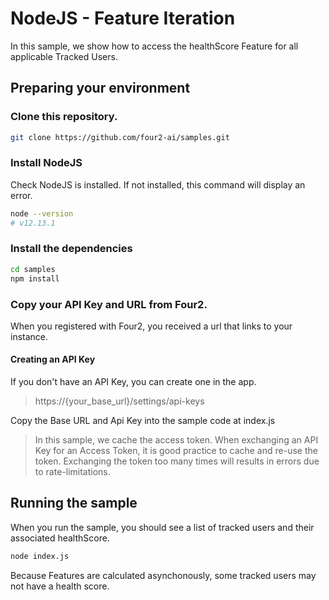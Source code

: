 # NodeJS - Feature Iteration

In this sample, we show how to access the healthScore Feature for all applicable Tracked Users.

## Preparing your environment

### Clone this repository.

```sh
git clone https://github.com/four2-ai/samples.git
```

### Install NodeJS

Check NodeJS is installed. If not installed, this command will display an error.

```sh
node --version
# v12.13.1
```

### Install the dependencies

```sh
cd samples
npm install
```

### Copy your API Key and URL from Four2.

When you registered with Four2, you received a url that links to your instance.

#### Creating an API Key

If you don't have an API Key, you can create one in the app.

> https://{your_base_url}/settings/api-keys

Copy the Base URL and Api Key into the sample code at index.js

> In this sample, we cache the access token. When exchanging an API Key for an Access Token, it is good practice to cache and re-use the token. Exchanging the token too many times will results in errors due to rate-limitations.

## Running the sample

When you run the sample, you should see a list of tracked users and their associated healthScore.

```sh
node index.js
```

Because Features are calculated asynchonously, some tracked users may not have a health score.


